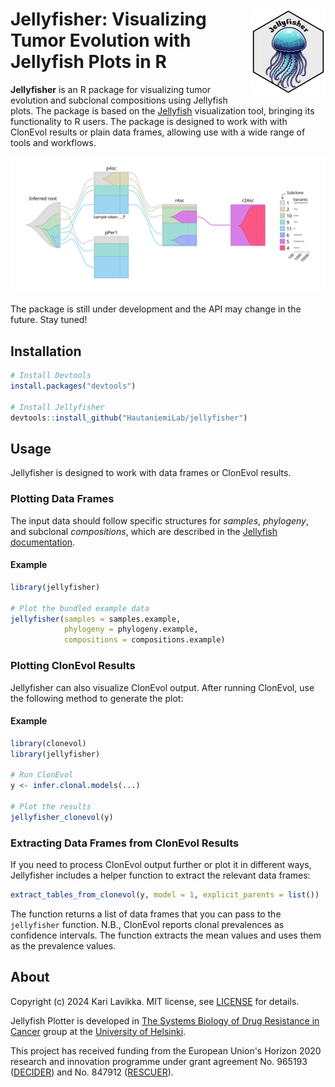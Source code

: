 # <img src="man/figures/logo.webp" alt="Jellyfisher hexagon" align="right" height="138" style="margin-left: 0.5em" /> Jellyfisher: Visualizing Tumor Evolution with Jellyfish Plots in R

**Jellyfisher** is an R package for visualizing tumor evolution and subclonal
compositions using Jellyfish plots. The package is based on the
[Jellyfish](https://github.com/HautaniemiLab/jellyfish) visualization tool,
bringing its functionality to R users. The package is designed to work with with
ClonEvol results or plain data frames, allowing use with a wide range of tools
and workflows.

![Jellyfisher Example](https://raw.githubusercontent.com/HautaniemiLab/jellyfish/refs/heads/main/docs/example.svg)

The package is still under development and the API may change in the future.
Stay tuned!

## Installation

```R
# Install Devtools
install.packages("devtools")

# Install Jellyfisher
devtools::install_github("HautaniemiLab/jellyfisher")
```

## Usage

Jellyfisher is designed to work with data frames or ClonEvol results.

### Plotting Data Frames

The input data should follow specific structures for _samples_, _phylogeny_, and
subclonal _compositions_, which are described in the [Jellyfish
documentation](https://github.com/HautaniemiLab/jellyfish?tab=readme-ov-file#input-data).

#### Example

```R
library(jellyfisher)

# Plot the bundled example data
jellyfisher(samples = samples.example,
            phylogeny = phylogeny.example,
            compositions = compositions.example)
```

### Plotting ClonEvol Results

Jellyfisher can also visualize ClonEvol output. After running ClonEvol, use the
following method to generate the plot:

#### Example

```R
library(clonevol)
library(jellyfisher)

# Run ClonEvol
y <- infer.clonal.models(...)

# Plot the results
jellyfisher_clonevol(y)
```

### Extracting Data Frames from ClonEvol Results

If you need to process ClonEvol output further or plot it in different ways,
Jellyfisher includes a helper function to extract the relevant data frames:

```R
extract_tables_from_clonevol(y, model = 1, explicit_parents = list())
```

The function returns a list of data frames that you can pass to the
`jellyfisher` function. N.B., ClonEvol reports clonal prevalences as confidence
intervals. The function extracts the mean values and uses them as the prevalence
values.

## About

Copyright (c) 2024 Kari Lavikka. MIT license, see [LICENSE](LICENSE) for details.

Jellyfish Plotter is developed in [The Systems Biology of Drug Resistance in
Cancer](https://www.helsinki.fi/en/researchgroups/systems-biology-of-drug-resistance-in-cancer)
group at the [University of Helsinki](https://www.helsinki.fi/en).

This project has received funding from the European Union's Horizon 2020
research and innovation programme under grant agreement No. 965193
([DECIDER](https://www.deciderproject.eu/)) and No. 847912
([RESCUER](https://www.rescuer.uio.no/)).
